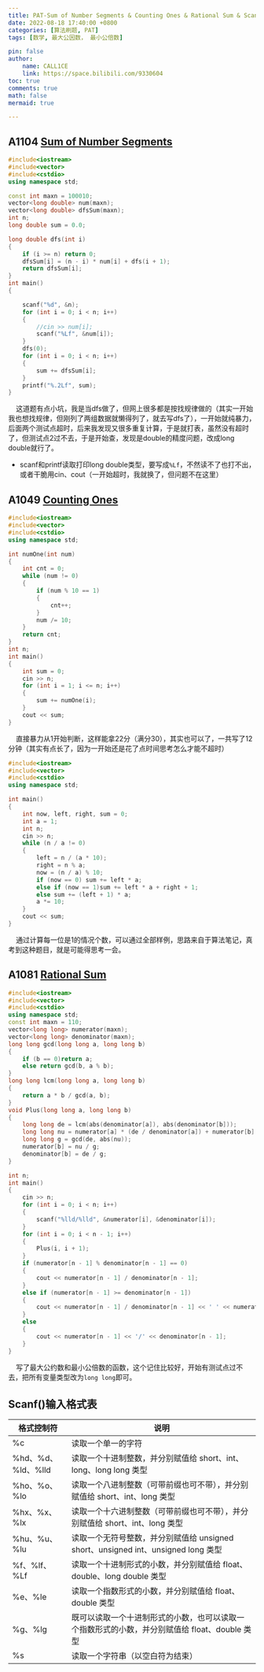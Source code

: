 ```yaml
---
title: PAT-Sum of Number Segments & Counting Ones & Rational Sum & Scanf()输入格式表
date: 2022-08-18 17:40:00 +0800
categories: [算法刷题, PAT]
tags: [数学, 最大公因数， 最小公倍数]

pin: false
author: 
    name: CALL1CE
    link: https://space.bilibili.com/9330604
toc: true
comments: true
math: false
mermaid: true

---
```


## A1104 [Sum of Number Segments](https://pintia.cn/problem-sets/994805342720868352/problems/994805363914686464)

```cpp
#include<iostream>
#include<vector>
#include<cstdio>
using namespace std;

const int maxn = 100010;
vector<long double> num(maxn);
vector<long double> dfsSum(maxn);
int n;
long double sum = 0.0;

long double dfs(int i)
{
    if (i >= n) return 0;
    dfsSum[i] = (n - i) * num[i] + dfs(i + 1);
    return dfsSum[i];
}
int main()
{

    scanf("%d", &n);
    for (int i = 0; i < n; i++)
    {
        //cin >> num[i];
        scanf("%Lf", &num[i]);
    }
    dfs(0);
    for (int i = 0; i < n; i++)
    {
        sum += dfsSum[i];
    }
    printf("%.2Lf", sum);
}
```

    这道题有点小坑，我是当dfs做了，但网上很多都是按找规律做的（其实一开始我也想找规律，但刚列了两组数据就懒得列了，就去写dfs了），一开始就纯暴力，后面两个测试点超时，后来我发现又很多重复计算，于是就打表，虽然没有超时了，但测试点2过不去，于是开始查，发现是double的精度问题，改成long double就行了。

* scanf和printf读取打印long double类型，要写成`%Lf`，不然读不了也打不出，或者干脆用cin、cout（一开始超时，我就换了，但问题不在这里）

## A1049 [Counting Ones](https://pintia.cn/problem-sets/994805342720868352/problems/994805430595731456)

```cpp
#include<iostream>
#include<vector>
#include<cstdio>
using namespace std;

int numOne(int num)
{
    int cnt = 0;
    while (num != 0)
    {
        if (num % 10 == 1)
        {
            cnt++;
        }
        num /= 10;
    }
    return cnt;
}
int n;
int main()
{
    int sum = 0;
    cin >> n;
    for (int i = 1; i <= n; i++)
    {
        sum += numOne(i);
    }
    cout << sum;
}
```

    直接暴力从1开始判断，这样能拿22分（满分30），其实也可以了，一共写了12分钟（其实有点长了，因为一开始还是花了点时间思考怎么才能不超时）

```cpp
#include<iostream>
#include<vector>
#include<cstdio>
using namespace std;

int main()
{
    int now, left, right, sum = 0;
    int a = 1;
    int n;
    cin >> n;
    while (n / a != 0)
    {
        left = n / (a * 10);
        right = n % a;
        now = (n / a) % 10;
        if (now == 0) sum += left * a;
        else if (now == 1)sum += left * a + right + 1;
        else sum += (left + 1) * a;
        a *= 10;
    }
    cout << sum;
}
```

    通过计算每一位是1的情况个数，可以通过全部样例，思路来自于算法笔记，真考到这种题目，就是可能得思考一会。

## A1081 [Rational Sum](https://pintia.cn/problem-sets/994805342720868352/problems/994805386161274880)

```cpp
#include<iostream>
#include<vector>
#include<cstdio>
using namespace std;
const int maxn = 110;
vector<long long> numerator(maxn);
vector<long long> denominator(maxn);
long long gcd(long long a, long long b)
{
    if (b == 0)return a;
    else return gcd(b, a % b);
}
long long lcm(long long a, long long b)
{
    return a * b / gcd(a, b);
}
void Plus(long long a, long long b)
{
    long long de = lcm(abs(denominator[a]), abs(denominator[b]));
    long long nu = numerator[a] * (de / denominator[a]) + numerator[b] * (de / denominator[b]);
    long long g = gcd(de, abs(nu));
    numerator[b] = nu / g;
    denominator[b] = de / g;
}

int n;
int main()
{
    cin >> n;
    for (int i = 0; i < n; i++)
    {
        scanf("%lld/%lld", &numerator[i], &denominator[i]);
    }
    for (int i = 0; i < n - 1; i++)
    {
        Plus(i, i + 1);
    }
    if (numerator[n - 1] % denominator[n - 1] == 0)
    {
        cout << numerator[n - 1] / denominator[n - 1];
    }
    else if (numerator[n - 1] >= denominator[n - 1])
    {
        cout << numerator[n - 1] / denominator[n - 1] << ' ' << numerator[n - 1] - (denominator[n - 1] * (numerator[n - 1] / denominator[n - 1])) << '/' << denominator[n - 1];
    }
    else
    {
        cout << numerator[n - 1] << '/' << denominator[n - 1];
    }
}
```

    写了最大公约数和最小公倍数的函数，这个记住比较好，开始有测试点过不去，把所有变量类型改为`long long`即可。

## Scanf()输入格式表

| 格式控制符           | 说明                                                            |
| --------------- | ------------------------------------------------------------- |
| %c              | 读取一个单一的字符                                                     |
| %hd、%d、%ld、%lld | 读取一个十进制整数，并分别赋值给 short、int、long、long long 类型                  |
| %ho、%o、%lo      | 读取一个八进制整数（可带前缀也可不带），并分别赋值给 short、int、long 类型                  |
| %hx、%x、%lx      | 读取一个十六进制整数（可带前缀也可不带），并分别赋值给 short、int、long 类型                 |
| %hu、%u、%lu      | 读取一个无符号整数，并分别赋值给 unsigned short、unsigned int、unsigned long 类型 |
| %f、%lf、%Lf      | 读取一个十进制形式的小数，并分别赋值给 float、double、long double 类型               |
| %e、%le          | 读取一个指数形式的小数，并分别赋值给 float、double 类型                            |
| %g、%lg          | 既可以读取一个十进制形式的小数，也可以读取一个指数形式的小数，并分别赋值给 float、double 类型         |
| %s              | 读取一个字符串（以空白符为结束）                                              |
